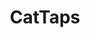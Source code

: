 ---
title: CatTaps
crosslinks:
- livven
- aww
- gifs
- CatSlaps
- StartledCats
- hitmanimals
- AnimalsBeingJerks
- PeopleFuckingDying
- cats
- reverseanimalrescue
- HumansBeingBros
- movies
- SneakyBackgroundFeet
- catsvstechnology
- redditrequest
- AnimalsBeingBros
- CatsInSinks
- animaltextgifs
- awwakeup
- pawsoutclawsout
---